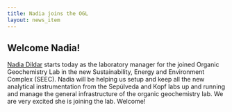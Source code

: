 ```yaml
---
title: Nadia joins the OGL
layout: news_item
---
```


## Welcome Nadia!

[Nadia Dildar](/people/nadia/) starts today as the laboratory manager for the joined Organic Geochemistry Lab in the new Sustainability, Energy and Environment Complex (SEEC). Nadia will be helping us setup and keep all the new analytical instrumentation from the Sepúlveda and Kopf labs up and running and manage the general infrastructure of the organic geochemistry lab. We are very excited she is joining the lab. Welcome!
